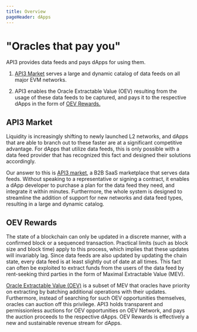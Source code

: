 ```yaml
---
title: Overview
pageHeader: dApps
---
```


<PageHeader/>

# "Oracles that pay you"

API3 provides data feeds and pays dApps for using them.

1. [API3 Market](#api3-market) serves a large and dynamic catalog of data feeds on all major EVM networks.

2. API3 enables the Oracle Extractable Value (OEV) resulting from the usage of these data feeds to be captured, and pays it to the respective dApps in the form of [OEV Rewards.](#oev-rewards)

## API3 Market

Liquidity is increasingly shifting to newly launched L2 networks, and dApps that are able to branch out to these faster are at a significant competitive advantage.
For dApps that utilize data feeds, this is only possible with a data feed provider that has recognized this fact and designed their solutions accordingly.

Our answer to this is [API3 market](https://market.api3.org/), a B2B SaaS marketplace that serves data feeds.
Without speaking to a representative or signing a contract, it enables a dApp developer to purchase a plan for the data feed they need, and integrate it within minutes.
Furthermore, the whole system is designed to streamline the addition of support for new networks and data feed types, resulting in a large and dynamic catalog.

## OEV Rewards

The state of a blockchain can only be updated in a discrete manner, with a confirmed block or a sequenced transaction.
Practical limits (such as block size and block time) apply to this process, which implies that these updates will invariably lag.
Since data feeds are also updated by updating the chain state, every data feed is at least slightly out of date at all times.
This fact can often be exploited to extract funds from the users of the data feed by rent-seeking third parties in the form of Maximal Extractable Value (MEV).

[Oracle Extractable Value (OEV)](https://medium.com/api3/oracle-extractable-value-oev-13c1b6d53c5b) is a subset of MEV that oracles have priority on extracting by batching additional operations with their updates.
Furthermore, instead of searching for such OEV opportunities themselves, oracles can auction off this privilege.
API3 holds transparent and permissionless auctions for OEV opportunities on OEV Network, and pays the auction proceeds to the respective dApps.
OEV Rewards is effectively a new and sustainable revenue stream for dApps.
